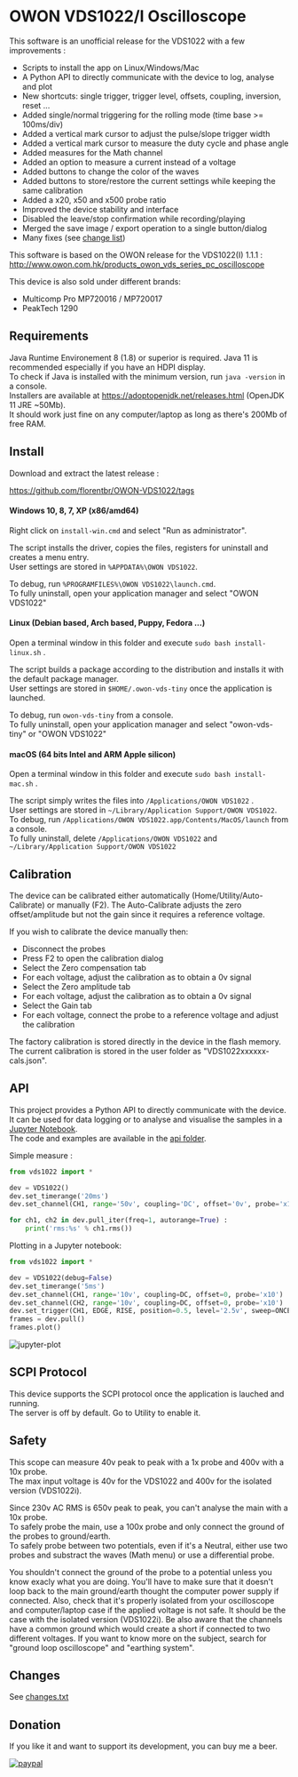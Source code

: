 
# OWON VDS1022/I Oscilloscope

This software is an unofficial release for the VDS1022 with a few improvements :

* Scripts to install the app on Linux/Windows/Mac
* A Python API to directly communicate with the device to log, analyse and plot
* New shortcuts: single trigger, trigger level, offsets, coupling, inversion, reset ...
* Added single/normal triggering for the rolling mode (time base >= 100ms/div)
* Added a vertical mark cursor to adjust the pulse/slope trigger width
* Added a vertical mark cursor to measure the duty cycle and phase angle
* Added measures for the Math channel
* Added an option to measure a current instead of a voltage
* Added buttons to change the color of the waves
* Added buttons to store/restore the current settings while keeping the same calibration
* Added a x20, x50 and x500 probe ratio
* Improved the device stability and interface
* Disabled the leave/stop confirmation while recording/playing
* Merged the save image / export operation to a single button/dialog
* Many fixes (see [change list](changes.txt))


This software is based on the OWON release for the VDS1022(I) 1.1.1 :  
http://www.owon.com.hk/products_owon_vds_series_pc_oscilloscope  

This device is also sold under different brands:
* Multicomp Pro MP720016 / MP720017
* PeakTech 1290


## Requirements

Java Runtime Environement 8 (1.8) or superior is required. Java 11 is recommended especially if you have an HDPI display.  
To check if Java is installed with the minimum version, run `java -version` in a console.  
Installers are available at https://adoptopenjdk.net/releases.html (OpenJDK 11 JRE ~50Mb).  
It should work just fine on any computer/laptop as long as there's 200Mb of free RAM.  


## Install

Download and extract the latest release :  

https://github.com/florentbr/OWON-VDS1022/tags  

#### Windows 10, 8, 7, XP (x86/amd64)

Right click on `install-win.cmd` and select "Run as administrator".  

The script installs the driver, copies the files, registers for uninstall and creates a menu entry.  
User settings are stored in `%APPDATA%\OWON VDS1022`.  

To debug, run `%PROGRAMFILES%\OWON VDS1022\launch.cmd`.  
To fully uninstall, open your application manager and select "OWON VDS1022"  

#### Linux (Debian based, Arch based, Puppy, Fedora ...)

Open a terminal window in this folder and execute `sudo bash install-linux.sh` .  

The script builds a package according to the distribution and installs it with the default package manager.  
User settings are stored in `$HOME/.owon-vds-tiny` once the application is launched.  

To debug, run `owon-vds-tiny` from a console.  
To fully uninstall, open your application manager and select "owon-vds-tiny" or "OWON VDS1022"  

#### macOS (64 bits Intel and ARM Apple silicon)

Open a terminal window in this folder and execute `sudo bash install-mac.sh` .  

The script simply writes the files into `/Applications/OWON VDS1022` .  
User settings are stored in `~/Library/Application Support/OWON VDS1022`.  
To debug, run `/Applications/OWON VDS1022.app/Contents/MacOS/launch` from a console.  
To fully uninstall, delete `/Applications/OWON VDS1022` and `~/Library/Application Support/OWON VDS1022`  


## Calibration

The device can be calibrated either automatically (Home/Utility/Auto-Calibrate) or manually (F2).
The Auto-Calibrate adjusts the zero offset/amplitude but not the gain since it requires a reference voltage.

If you wish to calibrate the device manually then:
* Disconnect the probes
* Press F2 to open the calibration dialog
* Select the Zero compensation tab
* For each voltage, adjust the calibration as to obtain a 0v signal
* Select the Zero amplitude tab
* For each voltage, adjust the calibration as to obtain a 0v signal
* Select the Gain tab
* For each voltage, connect the probe to a reference voltage and adjust the calibration

The factory calibration is stored directly in the device in the flash memory.  
The current calibration is stored in the user folder as "VDS1022xxxxxx-cals.json".  

## API

This project provides a Python API to directly communicate with the device.  
It can be used for data logging or to analyse and visualise the samples in a [Jupyter Notebook](https://jupyter.org/).  
The code and examples are available in the [api folder](api/).  

Simple measure :

```python
from vds1022 import *

dev = VDS1022()
dev.set_timerange('20ms')
dev.set_channel(CH1, range='50v', coupling='DC', offset='0v', probe='x10')

for ch1, ch2 in dev.pull_iter(freq=1, autorange=True) :
    print('rms:%s' % ch1.rms())
```

Plotting in a Jupyter notebook:

```python
from vds1022 import *

dev = VDS1022(debug=False)
dev.set_timerange('5ms')
dev.set_channel(CH1, range='10v', coupling=DC, offset=0, probe='x10')
dev.set_channel(CH2, range='10v', coupling=DC, offset=0, probe='x10')
dev.set_trigger(CH1, EDGE, RISE, position=0.5, level='2.5v', sweep=ONCE)
frames = dev.pull()
frames.plot()
```

![jupyter-plot](https://user-images.githubusercontent.com/918557/147412836-92f8b244-b0de-4b86-abb7-e431406660e2.png)


## SCPI Protocol

This device supports the SCPI protocol once the application is lauched and running.  
The server is off by default. Go to Utility to enable it.  

## Safety

This scope can measure 40v peak to peak with a 1x probe and 400v with a 10x probe.  
The max input voltage is 40v for the VDS1022 and 400v for the isolated version (VDS1022i).  

Since 230v AC RMS is 650v peak to peak, you can't analyse the main with a 10x probe.  
To safely probe the main, use a 100x probe and only connect the ground of the probes to ground/earth.  
To safely probe between two potentials, even if it's a Neutral, either use two probes and substract the waves (Math menu) or use a differential probe.  

You shouldn't connect the ground of the probe to a potential unless you know exacly what you are doing. You'll have to make sure that it doesn't loop back to the main ground/earth thought the computer power supply if connected. Also, check that it's properly isolated from your oscilloscope and computer/laptop case if the applied voltage is not safe. It should be the case with the isolated version (VDS1022i). Be also aware that the channels have a common ground which would create a short if connected to two different voltages. If you want to know more on the subject, search for "ground loop oscilloscope" and "earthing system".

## Changes

See [changes.txt](changes.txt)

## Donation

If you like it and want to support its development, you can buy me a beer.

[![paypal](https://www.paypalobjects.com/en_US/FR/i/btn/btn_donateCC_LG.gif)](https://www.paypal.com/donate/?cmd=_donations&business=7DUHBU9VETYXE)
